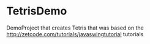 # TetrisDemo
DemoProject that creates Tetris that was based on the http://zetcode.com/tutorials/javaswingtutorial tutorials

